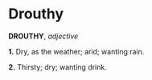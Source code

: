 # Drouthy

**DROUTHY**, _adjective_

**1.** Dry, as the weather; arid; wanting rain.

**2.** Thirsty; dry; wanting drink.
